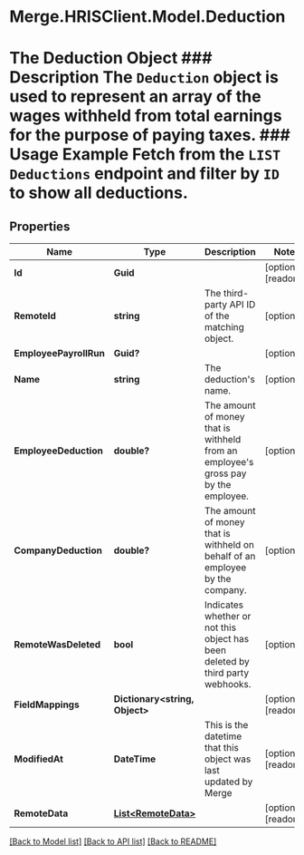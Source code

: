 # Merge.HRISClient.Model.Deduction
# The Deduction Object ### Description The `Deduction` object is used to represent an array of the wages withheld from total earnings for the purpose of paying taxes.  ### Usage Example Fetch from the `LIST Deductions` endpoint and filter by `ID` to show all deductions.

## Properties

Name | Type | Description | Notes
------------ | ------------- | ------------- | -------------
**Id** | **Guid** |  | [optional] [readonly] 
**RemoteId** | **string** | The third-party API ID of the matching object. | [optional] 
**EmployeePayrollRun** | **Guid?** |  | [optional] 
**Name** | **string** | The deduction&#39;s name. | [optional] 
**EmployeeDeduction** | **double?** | The amount of money that is withheld from an employee&#39;s gross pay by the employee. | [optional] 
**CompanyDeduction** | **double?** | The amount of money that is withheld on behalf of an employee by the company. | [optional] 
**RemoteWasDeleted** | **bool** | Indicates whether or not this object has been deleted by third party webhooks. | [optional] 
**FieldMappings** | **Dictionary&lt;string, Object&gt;** |  | [optional] [readonly] 
**ModifiedAt** | **DateTime** | This is the datetime that this object was last updated by Merge | [optional] [readonly] 
**RemoteData** | [**List&lt;RemoteData&gt;**](RemoteData.md) |  | [optional] [readonly] 

[[Back to Model list]](../README.md#documentation-for-models) [[Back to API list]](../README.md#documentation-for-api-endpoints) [[Back to README]](../README.md)


